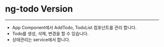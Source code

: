 # ng-todo Version 

---

-   App Component에서 AddTodo, TodoList 컴포넌트를 관리 합니다. 
-   Todo를 생성, 삭제, 변경을 할 수 있습니다. 
-   상태관리는 service에서 합니다.
